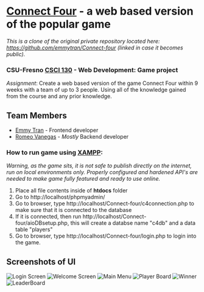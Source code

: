# [Connect Four](https://en.wikipedia.org/wiki/Connect_Four) - a web based version of the popular game 
*This is a clone of the original private repository located here: https://github.com/emmytran/Connect-four (linked in case it becomes public).*
### CSU-Fresno [CSCI 130](https://github.com/romevang) - Web Development: Game project
*Assignment*: Create a web based version of the game Connect Four within 9 weeks with a team of up to 3 people. Using all of the knowledge gained from the course and any prior knowledge.

## Team Members
- [Emmy Tran](https://www.linkedin.com/in/emmytran/) - Frontend developer
- [Romeo Vanegas](https://www.linkedin.com/in/romeovanegas/) - *Mostly* Backend developer

### How to run game using [XAMPP](https://www.apachefriends.org/):
*Warning, as the game sits, it is not safe to publish directly on the internet, run on local environments only. Properly configured and hardened API's are needed to make game fully featured and ready to use online.* 
1. Place all file contents inside of **htdocs** folder
2. Go to http://localhost/phpmyadmin/
4. Go to browser, type http://localhost/Connect-four/c4connection.php to make sure that it is connected to the database
5. If it is connected, then run http://localhost/Connect-four/aioDBsetup.php, this will create a databse name "c4db" and a data table "players"
6. Go to browser, type http://localhost/Connect-four/login.php to login into the game. 

## Screenshots of UI

![Login Screen](https://github.com/romevang/CF130-WebGame/blob/main/screenshots/c4login.png?raw=true)
![Welcome Screen](https://github.com/romevang/CF130-WebGame/blob/main/screenshots/WelcomeScreen.png?raw=true)
![Main Menu](https://github.com/romevang/CF130-WebGame/blob/main/screenshots/MainMenu.png?raw=true)
![Player Board](https://github.com/romevang/CF130-WebGame/blob/main/screenshots/GameProgress.png?raw=true)
![Winner](https://github.com/romevang/CF130-WebGame/blob/main/screenshots/Winner.png?raw=true)
![LeaderBoard](https://github.com/romevang/CF130-WebGame/blob/main/screenshots/LeaderBoard.png?raw=true)

